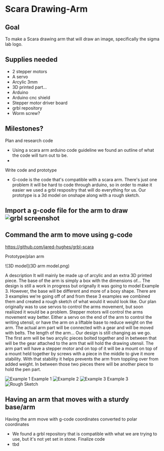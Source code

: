 # Scara Drawing-Arm

## Goal
To make a Scara drawing arm that will draw an image, specifically the sigma lab logo. 

## Supplies needed
- 2 stepper motors
- A servo 
- Arcylic 3mm
- 3D printed part...
- Arduino
- Arduino cnc shield
- Stepper motor driver board
- grbl repository
- Worm screw?

## Milestones?
Plan and research code
- Using a scara arm arduino code guideline we found an outline of what the code will turn out to be. 
- 
Write code and prototype
- G-code is the code that's compatible with a scara arm. There's just one problem it will be hard to code through arduino, so in order to make it easier we used a grbl respositry that will do everything for us. Our prototype is a 3d model on onshape along with a rough sketch.

Import a g-code file for the arm to draw![grbl screenshot](https://user-images.githubusercontent.com/71407017/149539549-78858c83-d3bb-411f-9aa4-52939c9474c7.png)
- 

Command the arm to move using g-code
- 

https://github.com/jared-hughes/grbl-scara

Prototype/plan arm

![3D model](3D arm model.png)

A description 
 It will mainly be made up of arcylic and an extra 3D printed piece. The base of the arm is simply a box with the dimensions of... The design is still a work in progress but orignally it was going to model Example 3. However, the base will be different and more of a boxy shape. There are 3 examples we're going off of and from these 3 examples we combined them and created a rough sketch of what would it would look like. Our plan originally was to use servos to control the arms movement, but soon realiized it would be a problem. Stepper motors will control the arms movement way better. Either a servo on the end of the arm to control the writing utensil, or have the arm on a liftable base to reduce weight on the arm. The actual arm part will be connected with a gear and will be moved with belts. The length of the arm... Our design is still changing as we go. The first arm will be two arcylic pieces bolted together and in between that will be the gear attached to the arm that will hold the drawing utensil. The arm part will have a stepper motor and on top of it will be a mount on top of a mount held together by screws with a piece in the middle to give it more stability. With that stability it helps prevents the arm from toppling over from added weight. In between those two pieces there will be another piece to hold the pen part. 

 

![Example 1](https://user-images.githubusercontent.com/71407017/149539760-bfa3f358-26f1-4adc-9907-9906ecca15b4.png) Example 1
![Example 2](https://user-images.githubusercontent.com/71407017/149539886-1a7be6fc-a0eb-424a-a88b-248c7c801427.png)
![Example 3](https://user-images.githubusercontent.com/71407017/149539899-7c9a35a5-f28f-4c80-ae3b-012cc656271f.png) Example 3
![Rough Sketch](https://user-images.githubusercontent.com/71407017/149540030-b95e0377-2394-430b-90cd-200b2f863f92.png)


Having an arm that moves with a sturdy base/arm
- 
Having the arm move with g-code coordinates converted to polar coordinates
- We found a grbl repository that is compatible with what we are trying to use, but it's not yet set in stone.
Finalize code
- tbd






